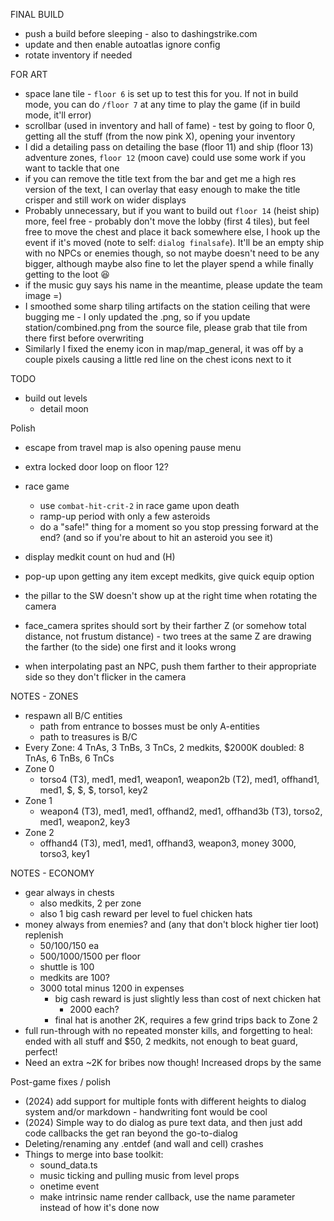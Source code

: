 FINAL BUILD
* push a build before sleeping - also to dashingstrike.com
* update and then enable autoatlas ignore config
* rotate inventory if needed

FOR ART
* space lane tile - `floor 6` is set up to test this for you.  If not in build mode, you can do `/floor 7` at any time to play the game (if in build mode, it'll error)
* scrollbar (used in inventory and hall of fame) - test by going to floor 0, getting all the stuff (from the now pink X), opening your inventory
* I did a detailing pass on detailing the base (floor 11) and ship (floor 13) adventure zones, `floor 12` (moon cave) could use some work if you want to tackle that one
* if you can remove the title text from the bar and get me a high res version of the text, I can overlay that easy enough to make the title crisper and still work on wider displays
* Probably unnecessary, but if you want to build out `floor 14` (heist ship) more, feel free - probably don't move the lobby (first 4 tiles), but feel free to move the chest and place it back somewhere else, I hook up the event if it's moved (note to self: `dialog finalsafe`).  It'll be an empty ship with no NPCs or enemies though, so not maybe doesn't need to be any bigger, although maybe also fine to let the player spend a while finally getting to the loot :laughing:
* if the music guy says his name in the meantime, please update the team image =)
* I smoothed some sharp tiling artifacts on the station ceiling that were bugging me - I only updated the .png, so if you update station/combined.png from the source file, please grab that tile from there first before overwriting
* Similarly I fixed the enemy icon in map/map_general, it was off by a couple pixels causing a little red line on the chest icons next to it

TODO
* build out levels
  * detail moon

Polish
* escape from travel map is also opening pause menu
* extra locked door loop on floor 12?
* race game
  * use `combat-hit-crit-2` in race game upon death
  * ramp-up period with only a few asteroids
  * do a "safe!" thing for a moment so you stop pressing forward at the end? (and so if you're about to hit an asteroid you see it)

* display medkit count on hud and (H)
* pop-up upon getting any item except medkits, give quick equip option
* the pillar to the SW doesn't show up at the right time when rotating the camera
* face_camera sprites should sort by their farther Z (or somehow total distance, not frustum distance) - two trees at the same Z are drawing the farther (to the side) one first and it looks wrong
* when interpolating past an NPC, push them farther to their appropriate side so they don't flicker in the camera

NOTES - ZONES
* respawn all B/C entities
  * path from entrance to bosses must be only A-entities
  * path to treasures is B/C
* Every Zone: 4 TnAs, 3 TnBs, 3 TnCs, 2 medkits, $2000K
  doubled: 8 TnAs, 6 TnBs, 6 TnCs
* Zone 0
  * torso4 (T3), med1, med1, weapon1, weapon2b (T2), med1, offhand1, med1, $, $, $, torso1, key2
* Zone 1
  * weapon4 (T3), med1, med1, offhand2, med1, offhand3b (T3), torso2, med1, weapon2, key3
* Zone 2
  * offhand4 (T3), med1, med1, offhand3, weapon3, money 3000, torso3, key1

NOTES - ECONOMY
* gear always in chests
  * also medkits, 2 per zone
  * also 1 big cash reward per level to fuel chicken hats
* money always from enemies? and (any that don't block higher tier loot) replenish
  * 50/100/150 ea
  * 500/1000/1500 per floor
  * shuttle is 100
  * medkits are 100?
  * 3000 total minus 1200 in expenses
    * big cash reward is just slightly less than cost of next chicken hat
      * 2000 each?
    * final hat is another 2K, requires a few grind trips back to Zone 2
* full run-through with no repeated monster kills, and forgetting to heal: ended with all stuff and $50, 2 medkits, not enough to beat guard, perfect!
* Need an extra ~2K for bribes now though! Increased drops by the same

Post-game fixes / polish
* (2024) add support for multiple fonts with different heights to dialog system and/or markdown - handwriting font would be cool
* (2024) Simple way to do dialog as pure text data, and then just add code callbacks the get ran beyond the go-to-dialog
* Deleting/renaming any .entdef (and wall and cell) crashes
* Things to merge into base toolkit:
  * sound_data.ts
  * music ticking and pulling music from level props
  * onetime event
  * make intrinsic name render callback, use the name parameter instead of how it's done now
